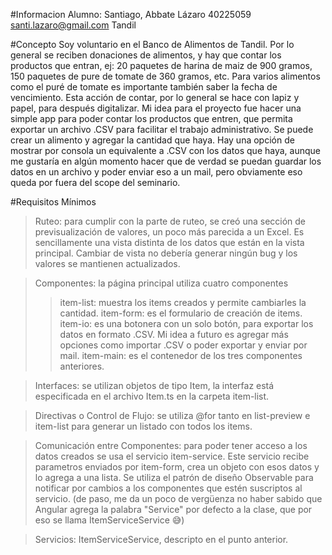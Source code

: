 #Informacion Alumno:
Santiago, Abbate Lázaro
40225059
santi.lazaro@gmail.com
Tandil

#Concepto
Soy voluntario en el Banco de Alimentos de Tandil. Por lo general se reciben donaciones de alimentos, y hay que contar los productos que entran, ej: 20 paquetes de harina de maiz de 900 gramos, 150 paquetes de pure de tomate de 360 gramos, etc. Para varios alimentos como el puré de tomate es importante también saber la fecha de vencimiento. Esta acción de contar, por lo general se hace con lapiz y papel, para después digitalizar.
Mi idea para el proyecto fue hacer una simple app para poder contar los productos que entren, que permita exportar un archivo .CSV para facilitar el trabajo administrativo. Se puede crear un alimento y agregar la cantidad que haya. Hay una opción de mostrar por consola un equivalente a .CSV con los datos que haya, aunque me gustaría en algún momento hacer que de verdad se puedan guardar los datos en un archivo y poder enviar eso a un mail, pero obviamente eso queda por fuera del scope del seminario.

#Requisitos Mínimos
>Ruteo: para cumplir con la parte de ruteo, se creó una sección de previsualización de valores, un poco más parecida a un Excel. Es sencillamente una vista distinta de los datos que están en la vista principal. Cambiar de vista no debería generar ningún bug y los valores se mantienen actualizados.

>Componentes: la página principal utiliza cuatro componentes
>>item-list: muestra los items creados y permite cambiarles la cantidad.
>>item-form: es el formulario de creación de items.
>>item-io: es una botonera con un solo botón, para exportar los datos en formato .CSV. Mi idea a futuro es agregar más opciones como importar .CSV o poder exportar y enviar por mail.
>>item-main: es el contenedor de los tres componentes anteriores.

>Interfaces: se utilizan objetos de tipo Item, la interfaz está especificada en el archivo Item.ts en la carpeta item-list.

>Directivas o Control de Flujo: se utiliza @for tanto en list-preview e item-list para generar un listado con todos los items.

>Comunicación entre Componentes: para poder tener acceso a los datos creados se usa el servicio item-service. Este servicio recibe parametros enviados por item-form, crea un objeto con esos datos y lo agrega a una lista. Se utiliza el patrón de diseño Observable para notificar por cambios a los componentes que estén suscriptos al servicio. (de paso, me da un poco de vergüenza no haber sabido que Angular agrega la palabra "Service" por defecto a la clase, que por eso se llama ItemServiceService 😅)

>Servicios: ItemServiceService, descripto en el punto anterior.
